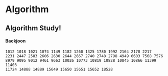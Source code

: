 # Algorithm
## Algorithm Study!
#### Backjoon
    1012 1018 1021 1074 1149 1182 1260 1325 1780 1992 2164 2178 2217 
    2231 2447 2583 2606 2630 2644 2667 2740 2748 2798 4949 6603 7568 7576 
    8979 9095 9012 9461 9663 10026 10773 10819 10828 10845 10866 11399 11403 
    11724 14888 14889 15649 15650 15651 15652 18528
    
